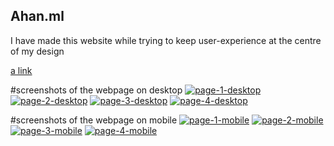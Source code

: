 ## Ahan.ml
I have made this website while trying to keep user-experience at the centre of my design

[a link](https://ahan.ml)

#screenshots of the webpage on desktop
<a href="https://ibb.co/mJ2Fjcm"><img src="https://i.ibb.co/fMyGgxb/page-1-desktop.png" alt="page-1-desktop" border="0"></a>
<a href="https://ibb.co/Tk02Nwf"><img src="https://i.ibb.co/zr2xtmM/page-2-desktop.png" alt="page-2-desktop" border="0"></a>
<a href="https://ibb.co/PckbhhV"><img src="https://i.ibb.co/D9d6CCj/page-3-desktop.png" alt="page-3-desktop" border="0"></a>
<a href="https://ibb.co/sqktnBQ"><img src="https://i.ibb.co/Ttpr6CR/page-4-desktop.png" alt="page-4-desktop" border="0"></a>

#screenshots of the webpage on mobile
<a href="https://ibb.co/DRSVhF7"><img src="https://i.ibb.co/ZMkL5rh/page-1-mobile.png" alt="page-1-mobile" border="0"></a>
<a href="https://ibb.co/yyjZ3HN"><img src="https://i.ibb.co/jMXQpn8/page-2-mobile.png" alt="page-2-mobile" border="0"></a>
<a href="https://ibb.co/2jKxnCF"><img src="https://i.ibb.co/brdTWC6/page-3-mobile.png" alt="page-3-mobile" border="0"></a>
<a href="https://ibb.co/mtGhNHC"><img src="https://i.ibb.co/nfbQPDs/page-4-mobile.png" alt="page-4-mobile" border="0"></a>
